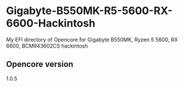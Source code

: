 # Gigabyte-B550MK-R5-5600-RX-6600-Hackintosh
My EFI directory of Opencore for Gigabyte B550MK, Ryzen 5 5600, RX 6600, BCM943602CS hackintosh
## Opencore version
1.0.5
